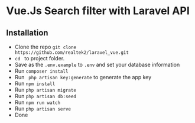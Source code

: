 # Vue.Js Search filter with Laravel API

## Installation

* Clone the repo ` git clone https://github.com/realtek2/laravel_vue.git `
* `cd ` to project folder. 
* Save as the `.env.example` to `.env` and set your database information 
* Run ` composer install `
* Run ` php artisan key:generate` to generate the app key
* Run ` npm install ` 
* Run ` php artisan migrate ` 
* Run ` php artisan db:seed ` 
* Run ` npm run watch ` 
* Run ` php artisan serve ` 
* Done

